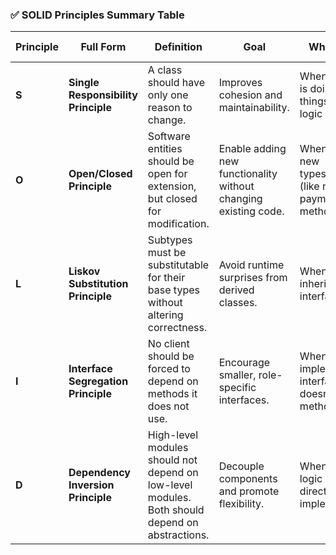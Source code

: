 ### ✅ **SOLID Principles Summary Table**

| Principle | Full Form | Definition | Goal | When to Use | Real-world Example |
|-----------|-----------|------------|------|--------------|---------------------|
| **S** | **Single Responsibility Principle** | A class should have only one reason to change. | Improves cohesion and maintainability. | When your class is doing multiple things (e.g., logic + I/O). | Split `Invoice` class into `InvoiceCalculator` and `InvoicePrinter`. |
| **O** | **Open/Closed Principle** | Software entities should be open for extension, but closed for modification. | Enable adding new functionality without changing existing code. | When adding new types/behaviors (like new payment methods). | Adding a `PayPalPayment` class without changing existing `Payment` logic. |
| **L** | **Liskov Substitution Principle** | Subtypes must be substitutable for their base types without altering correctness. | Avoid runtime surprises from derived classes. | When using inheritance or interfaces. | Substituting `Penguin` for `Bird` shouldn’t break behavior. |
| **I** | **Interface Segregation Principle** | No client should be forced to depend on methods it does not use. | Encourage smaller, role-specific interfaces. | When a class implements an interface but doesn’t need all methods. | Separate `Printer` and `Scanner` interfaces instead of `IMachine`. |
| **D** | **Dependency Inversion Principle** | High-level modules should not depend on low-level modules. Both should depend on abstractions. | Decouple components and promote flexibility. | When high-level logic depends directly on implementations. | Use `NotificationService` interface for `EmailNotification` and `SMSNotification`. |
